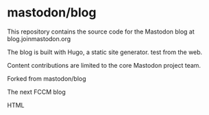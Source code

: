 # mastodon/blog

This repository contains the source code for the Mastodon blog at blog.joinmastodon.org

The blog is built with Hugo, a static site generator. test from the web.

Content contributions are limited to the core Mastodon project team.

Forked from mastodon/blog

The next FCCM blog

 HTML
